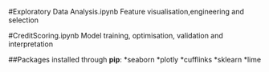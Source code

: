 #Exploratory Data Analysis.ipynb
Feature visualisation,engineering and selection

#CreditScoring.ipynb
Model training, optimisation, validation and interpretation

##Packages installed through **pip**:
*seaborn
*plotly
*cufflinks
*sklearn
*lime


